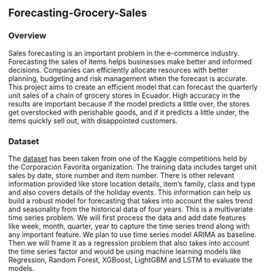 ## Forecasting-Grocery-Sales

### Overview
Sales forecasting is an important problem in the e-commerce industry. Forecasting the sales of items helps businesses make better and informed decisions. Companies can efficiently allocate resources with better planning, budgeting and risk management when the forecast is accurate. This project aims to create an efficient model that can forecast the quarterly unit sales of a chain of grocery stores in Ecuador. High accuracy in the results are important because if the model predicts a little over, the stores get overstocked with perishable goods, and if it predicts a little under, the items quickly sell out, with disappointed customers.

### Dataset
The [dataset](https://www.kaggle.com/c/favorita-grocery-sales-forecasting/overview) has been taken from one of the Kaggle competitions held by the Corporación Favorita organization. The training data includes target unit sales by date, store number and item number. There is other relevant information provided like store location details, item’s family, class and type and also covers details of the holiday events. This information can help us build a robust model for forecasting that takes into account the sales trend and seasonality from the historical data of four years. This is a multivariate time series problem. We will first process the data and add date features like week, month, quarter, year to capture the time series trend along with any important feature. We plan to use time series model ARIMA as baseline. Then we will frame it as a regression problem that also takes into account the time series factor and would be using machine learning models like Regression, Random Forest, XGBoost, LightGBM and LSTM to evaluate the models.
